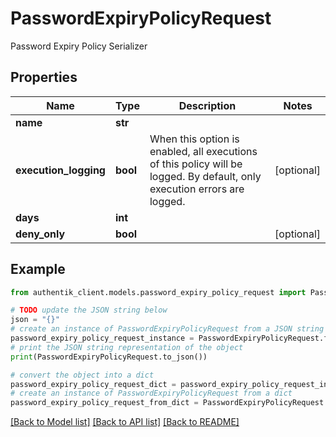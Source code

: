 # PasswordExpiryPolicyRequest

Password Expiry Policy Serializer

## Properties

Name | Type | Description | Notes
------------ | ------------- | ------------- | -------------
**name** | **str** |  | 
**execution_logging** | **bool** | When this option is enabled, all executions of this policy will be logged. By default, only execution errors are logged. | [optional] 
**days** | **int** |  | 
**deny_only** | **bool** |  | [optional] 

## Example

```python
from authentik_client.models.password_expiry_policy_request import PasswordExpiryPolicyRequest

# TODO update the JSON string below
json = "{}"
# create an instance of PasswordExpiryPolicyRequest from a JSON string
password_expiry_policy_request_instance = PasswordExpiryPolicyRequest.from_json(json)
# print the JSON string representation of the object
print(PasswordExpiryPolicyRequest.to_json())

# convert the object into a dict
password_expiry_policy_request_dict = password_expiry_policy_request_instance.to_dict()
# create an instance of PasswordExpiryPolicyRequest from a dict
password_expiry_policy_request_from_dict = PasswordExpiryPolicyRequest.from_dict(password_expiry_policy_request_dict)
```
[[Back to Model list]](../README.md#documentation-for-models) [[Back to API list]](../README.md#documentation-for-api-endpoints) [[Back to README]](../README.md)


